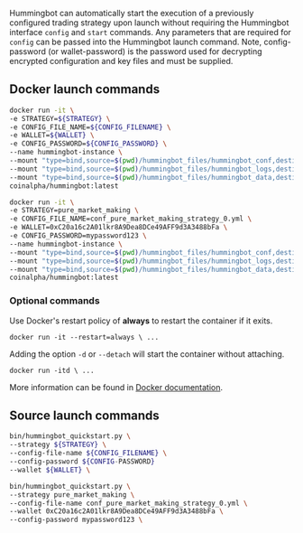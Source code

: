 Hummingbot can automatically start the execution of a previously configured trading strategy upon launch without requiring the Hummingbot interface `config` and `start` commands.  Any parameters that are required for `config` can be passed into the Hummingbot launch command. Note, config-password (or wallet-password) is the password used for decrypting encrypted configuration and key files and must be supplied. 

## Docker launch commands

```bash tab="Docker command"
docker run -it \
-e STRATEGY=${STRATEGY} \
-e CONFIG_FILE_NAME=${CONFIG_FILENAME} \
-e WALLET=${WALLET} \
-e CONFIG_PASSWORD=${CONFIG_PASSWORD} \
--name hummingbot-instance \
--mount "type=bind,source=$(pwd)/hummingbot_files/hummingbot_conf,destination=/conf/" \
--mount "type=bind,source=$(pwd)/hummingbot_files/hummingbot_logs,destination=/logs/" \
--mount "type=bind,source=$(pwd)/hummingbot_files/hummingbot_data,destination=/data/" \
coinalpha/hummingbot:latest
```

```bash tab="Sample entry"
docker run -it \
-e STRATEGY=pure_market_making \
-e CONFIG_FILE_NAME=conf_pure_market_making_strategy_0.yml \
-e WALLET=0xC20a16c2A01lkr8A9Dea8DCe49AFF9d3A3488bFa \
-e CONFIG_PASSWORD=mypassword123 \
--name hummingbot-instance \
--mount "type=bind,source=$(pwd)/hummingbot_files/hummingbot_conf,destination=/conf/" \
--mount "type=bind,source=$(pwd)/hummingbot_files/hummingbot_logs,destination=/logs/" \
--mount "type=bind,source=$(pwd)/hummingbot_files/hummingbot_data,destination=/data/" \
coinalpha/hummingbot:latest
```

### Optional commands

Use Docker's restart policy of **always** to restart the container if it exits.

```
docker run -it --restart=always \ ...
```

Adding the option `-d` or `--detach` will start the container without attaching.

```
docker run -itd \ ...
```

More information can be found in [Docker documentation](https://docs.docker.com/engine/reference/commandline/run/).

## Source launch commands

```bash tab="Installed from source"
bin/hummingbot_quickstart.py \
--strategy ${STRATEGY} \
--config-file-name ${CONFIG_FILENAME} \
--config-password ${CONFIG-PASSWORD}
--wallet ${WALLET} \
```

```bash tab="Sample entry"
bin/hummingbot_quickstart.py \
--strategy pure_market_making \
--config-file-name conf_pure_market_making_strategy_0.yml \
--wallet 0xC20a16c2A01lkr8A9Dea8DCe49AFF9d3A3488bFa \
--config-password mypassword123 \
```
